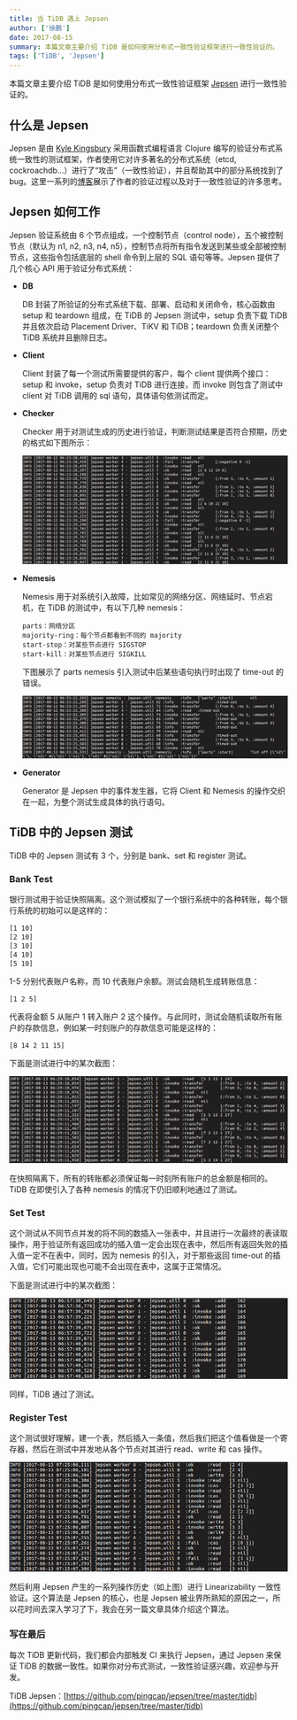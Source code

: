 ```yaml
---
title: 当 TiDB 遇上 Jepsen
author: ['徐鹏']
date: 2017-08-15
summary: 本篇文章主要介绍 TiDB 是如何使用分布式一致性验证框架进行一致性验证的。
tags: ['TiDB', 'Jepsen']
---
```



本篇文章主要介绍 TiDB 是如何使用分布式一致性验证框架 [Jepsen](https://github.com/jepsen-io/jepsen) 进行一致性验证的。

## 什么是 Jepsen

Jepsen 是由 [Kyle Kingsbury](https://aphyr.com/about) 采用函数式编程语言 Clojure 编写的验证分布式系统一致性的测试框架，作者使用它对许多著名的分布式系统（etcd, cockroachdb...）进行了“攻击”（一致性验证），并且帮助其中的部分系统找到了 bug。这里一系列的[博客](https://aphyr.com/tags/jepsen)展示了作者的验证过程以及对于一致性验证的许多思考。

## Jepsen 如何工作

Jepsen 验证系统由 6 个节点组成，一个控制节点（control node），五个被控制节点（默认为 n1, n2, n3, n4, n5），控制节点将所有指令发送到某些或全部被控制节点，这些指令包括底层的 shell 命令到上层的 SQL 语句等等。Jepsen 提供了几个核心 API 用于验证分布式系统：

+ **DB**

    DB 封装了所验证的分布式系统下载、部署、启动和关闭命令，核心函数由 setup 和 teardown 组成，在 TiDB 的 Jepsen 测试中，setup 负责下载 TiDB 并且依次启动 Placement Driver、TiKV 和 TiDB；teardown 负责关闭整个 TiDB 系统并且删除日志。

+ **Client**

    Client 封装了每一个测试所需要提供的客户，每个 client 提供两个接口：setup 和 invoke，setup 负责对 TiDB 进行连接，而 invoke 则包含了测试中 client 对 TiDB 调用的 sql 语句，具体语句依测试而定。

+ **Checker**

    Checker 用于对测试生成的历史进行验证，判断测试结果是否符合预期，历史的格式如下图所示：

    ![截图 1](media/tidb-jepsen/1.png)

+ **Nemesis**

    Nemesis 用于对系统引入故障，比如常见的网络分区、网络延时、节点宕机，在 TiDB 的测试中，有以下几种 nemesis：

    ```
    parts：网络分区
    majority-ring：每个节点都看到不同的 majority
    start-stop：对某些节点进行 SIGSTOP
    start-kill：对某些节点进行 SIGKILL
    ```

    下图展示了 parts nemesis 引入测试中后某些语句执行时出现了 time-out 的错误。

    ![截图 2](media/tidb-jepsen/2.png)

+ **Generator**

    Generator 是 Jepsen 中的事件发生器，它将 Client 和 Nemesis 的操作交织在一起，为整个测试生成具体的执行语句。

## TiDB 中的 Jepsen 测试

TiDB 中的 Jepsen 测试有 3 个，分别是 bank、set 和 register 测试。

### Bank Test

银行测试用于验证快照隔离。这个测试模拟了一个银行系统中的各种转账，每个银行系统的初始可以是这样的：

```
[1 10]
[2 10]
[3 10]
[4 10]
[5 10]
```

1-5 分别代表账户名称，而 10 代表账户余额。测试会随机生成转账信息：

```
[1 2 5]
```

代表将金额 5 从账户 1 转入账户 2 这个操作。与此同时，测试会随机读取所有账户的存款信息，例如某一时刻账户的存款信息可能是这样的：

```
[8 14 2 11 15]
```

下面是测试进行中的某次截图：

![截图 3](media/tidb-jepsen/3.png)

在快照隔离下，所有的转账都必须保证每一时刻所有账户的总金额是相同的。TiDB 在即使引入了各种 nemesis 的情况下仍旧顺利地通过了测试。

### Set Test

这个测试从不同节点并发的将不同的数插入一张表中，并且进行一次最终的表读取操作，用于验证所有返回成功的插入值一定会出现在表中，然后所有返回失败的插入值一定不在表中，同时，因为 nemesis 的引入，对于那些返回 time-out 的插入值，它们可能出现也可能不会出现在表中，这属于正常情况。

下面是测试进行中的某次截图：

![截图 4](media/tidb-jepsen/4.png)

同样，TiDB 通过了测试。

### Register Test

这个测试很好理解，建一个表，然后插入一条值，然后我们把这个值看做是一个寄存器，然后在测试中并发地从各个节点对其进行 read、write 和 cas 操作。

![截图 5](media/tidb-jepsen/5.png)

然后利用 Jepsen 产生的一系列操作历史（如上图）进行 Linearizability 一致性验证。这个算法是 Jepsen 的核心，也是 Jepsen 被业界所熟知的原因之一，所以花时间去深入学习了下，我会在另一篇文章具体介绍这个算法。

### 写在最后

每次 TiDB 更新代码，我们都会内部触发 CI 来执行 Jepsen，通过 Jepsen 来保证 TiDB 的数据一致性。如果你对分布式测试，一致性验证感兴趣，欢迎参与开发。

TiDB Jepsen：[https://github.com/pingcap/jepsen/tree/master/tidb](https://github.com/pingcap/jepsen/tree/master/tidb)
